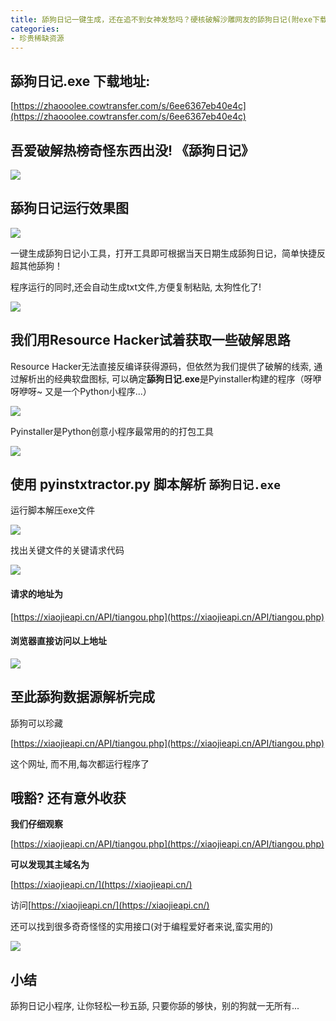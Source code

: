 ```yaml
---
title: 舔狗日记一键生成，还在追不到女神发愁吗？硬核破解沙雕网友的舔狗日记(附exe下载)
categories:
- 珍贵稀缺资源
---
```


## 舔狗日记.exe 下载地址:



[https://zhaooolee.cowtransfer.com/s/6ee6367eb40e4c](https://zhaooolee.cowtransfer.com/s/6ee6367eb40e4c)





## 吾爱破解热榜奇怪东西出没!  《舔狗日记》

![](https://v2fy.com/asset/0i/jikemiji/jikemiji-md/kr-000086.assets/1240.png)



## 舔狗日记运行效果图


![](https://v2fy.com/asset/0i/jikemiji/jikemiji-md/kr-000086.assets/strip.gif)

一键生成舔狗日记小工具，打开工具即可根据当天日期生成舔狗日记，简单快捷反超其他舔狗！

程序运行的同时,还会自动生成txt文件,方便复制粘贴, 太狗性化了!

![](https://v2fy.com/asset/0i/jikemiji/jikemiji-md/kr-000086.assets/1240-20200726135359573.png)


## 我们用Resource Hacker试着获取一些破解思路

Resource Hacker无法直接反编译获得源码，但依然为我们提供了破解的线索, 通过解析出的经典软盘图标, 可以确定**舔狗日记.exe**是Pyinstaller构建的程序（呀咿呀咿呀~ 又是一个Python小程序...）

![](https://v2fy.com/asset/0i/jikemiji/jikemiji-md/kr-000086.assets/1240-20200726135359630.png)

Pyinstaller是Python创意小程序最常用的的打包工具

![](https://v2fy.com/asset/0i/jikemiji/jikemiji-md/kr-000086.assets/1240-20200726135359563.png)



## 使用 pyinstxtractor.py 脚本解析 `舔狗日记.exe`

运行脚本解压exe文件

![](https://v2fy.com/asset/0i/jikemiji/jikemiji-md/kr-000086.assets/strip-20200726135400204.gif)

找出关键文件的关键请求代码

![](https://v2fy.com/asset/0i/jikemiji/jikemiji-md/kr-000086.assets/1240-20200726135359654.png)

#### 请求的地址为

[https://xiaojieapi.cn/API/tiangou.php](https://xiaojieapi.cn/API/tiangou.php)

#### 浏览器直接访问以上地址

![](https://v2fy.com/asset/0i/jikemiji/jikemiji-md/kr-000086.assets/1240-20200726135359520.png)

## 至此舔狗数据源解析完成

舔狗可以珍藏

[https://xiaojieapi.cn/API/tiangou.php](https://xiaojieapi.cn/API/tiangou.php)  

这个网址, 而不用,每次都运行程序了

## 哦豁? 还有意外收获

**我们仔细观察** 

[https://xiaojieapi.cn/API/tiangou.php](https://xiaojieapi.cn/API/tiangou.php)

**可以发现其主域名为**

[https://xiaojieapi.cn/](https://xiaojieapi.cn/)

访问[https://xiaojieapi.cn/](https://xiaojieapi.cn/) 

还可以找到很多奇奇怪怪的实用接口(对于编程爱好者来说,蛮实用的)

![](https://v2fy.com/asset/0i/jikemiji/jikemiji-md/kr-000086.assets/1240-20200726135359749.png)

## 小结

舔狗日记小程序, 让你轻松一秒五舔, 只要你舔的够快，别的狗就一无所有...





